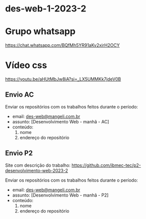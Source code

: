# des-web-1-2023-2

# Grupo whatsapp
https://chat.whatsapp.com/BQfMh5YR91aKv2xirH2OCY

# Vídeo css
https://youtu.be/aHUtMbJw8iA?si=_LX5UMMKk7jdeV0B

## Envio AC
Enviar os repositórios com os trabalhos feitos durante o período:
- email: des-web@mangeli.com.br
- assunto: [Desenvolvimento Web - manhã - AC]
- conteúdo:
   1. nome
   2. endereço do repositório

## Envio P2
Site com descrição do trabalho: https://github.com/ibmec-tec/p2-desenvolvimento-web-2023-2  

Enviar os repositórios com os trabalhos feitos durante o período:

- email: des-web@mangeli.com.br  
- assunto: [Desenvolvimento Web - manhã - P2]  
- conteúdo:  
   1. nome  
   2. endereço do repositório  
